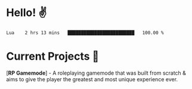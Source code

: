 # Hello! ✌️

<!--START_SECTION:waka-->
```text
Lua    2 hrs 13 mins   █████████████████████████   100.00 % 
```
<!--END_SECTION:waka-->

# Current Projects 🎨
[**RP Gamemode**] - A roleplaying gamemode that was built from scratch & aims to give the player the greatest and most unique experience ever.
